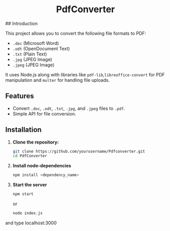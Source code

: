 <center>
  <h1>PdfConverter</h1>
</center>
## Introduction

This project allows you to convert the following file formats to PDF:

- `.doc` (Microsoft Word)
- `.odt` (OpenDocument Text)
- `.txt` (Plain Text)
- `.jpg` (JPEG Image)
- `.jpeg` (JPEG Image)

It uses Node.js along with libraries like `pdf-lib`,`libreoffice-convert` for PDF manipulation and `multer` for handling file uploads.

## Features

- Convert `.doc`, `.odt`, `.txt`, `.jpg`, and `.jpeg` files to `.pdf`.
- Simple API for file conversion.

## Installation

1. **Clone the repository:**

   ```bash
   git clone https://github.com/yourusername/Pdfconverter.git
   cd PdfConverter
   ```

2. **Install node-dependencies**

    ```bash
    npm install <dependency_name>
    ```

3. **Start the server**

   ```bash
   npm start
   ```
   or
   ```bash
   node index.js
   ```
  and type localhost:3000
   
